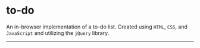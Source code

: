 
# to-do

An in-browser implementation of a to-do list. 
Created using `HTML`, `CSS`, and `JavaScript` and utilizing the `jQuery` library.


----

